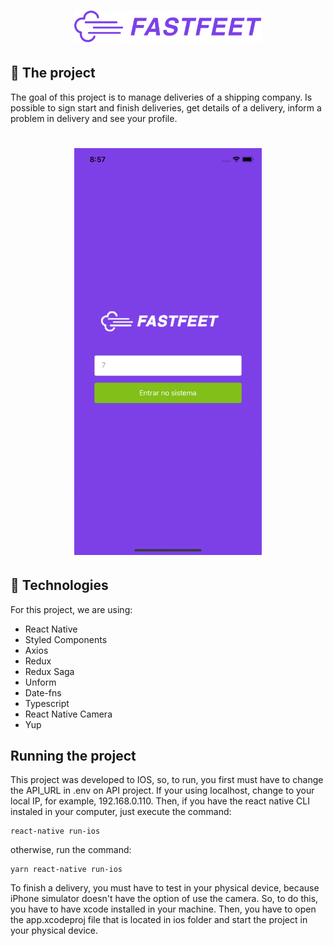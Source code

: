 <h1 align="center">
  <img alt="Fastfeet" title="Fastfeet" src=".github/logo.png" width="300px" />
</h1>

## :rocket: The project

The goal of this project is to manage deliveries of a shipping company. Is possible to sign start and finish deliveries, get details of a delivery, inform a problem in delivery and see your profile.

<h1 align="center">
  <img alt="Fastfeet" title="Fastfeet" src=".github/app.gif" width="300px" />
</h1>

## :construction_worker: Technologies

For this project, we are using:

<ul>
  <li>React Native</li>
  <li>Styled Components</li>
  <li>Axios</li>
  <li>Redux</li>
  <li>Redux Saga</li>
  <li>Unform</li>
  <li>Date-fns</li>
  <li>Typescript</li>
  <li>React Native Camera</li>
  <li>Yup</li>
</ul>

## Running the project

This project was developed to IOS, so, to run, you first must have to change the API_URL in .env on API project. If your using localhost, change to your local IP, for example, 192.168.0.110. Then, if you have the react native CLI instaled in your computer, just execute the command:

    react-native run-ios

otherwise, run the command:

    yarn react-native run-ios

To finish a delivery, you must have to test in your physical device, because iPhone simulator doesn't have the option of use the camera. So, to do this, you have to have xcode installed in your machine. Then, you have to open the app.xcodeproj file that is located in ios folder and start the project in your physical device.


